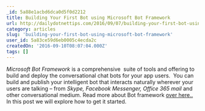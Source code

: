 ```yaml
---
_id: 5a88e1acbd6dca0d5f0d2212
title: Building Your First Bot using Microsoft Bot Framework
url: http://dailydotnettips.com/2016/09/07/building-your-first-bot-using-microsoft-bot-framework/
category: articles
slug: 'building-your-first-bot-using-microsoft-bot-framework'
user_id: 5a83ce59d6eb0005c4ecda2c
createdOn: '2016-09-10T08:07:04.000Z'
tags: []
---
```


<em>Microsoft Bot Framework</em> is a comprehensive  suite of tools and offering to build and deploy the conversational chat bots for your app users.  You can build and publish your intelligent bot that interacts naturally wherever your users are talking – from <em>Skype, Facebook Messenger, Office 365</em> <em>mail</em> and other conversational medium. Read more about Bot framework <a href="https://dev.botframework.com/" target="_blank">over here..</a>  In this post we will explore how to get it started.
